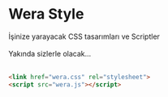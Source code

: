 
<h1> Wera Style<br></h1>
İşinize yarayacak CSS tasarımları ve Scriptler <br><br>
Yakında sizlerle olacak...
<br><br>

```html
<link href="wera.css" rel="stylesheet">
<script src="wera.js"></script>
```

